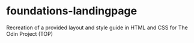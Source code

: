 # foundations-landingpage
Recreation of a provided layout and style guide in HTML and CSS for The Odin Project (TOP)
